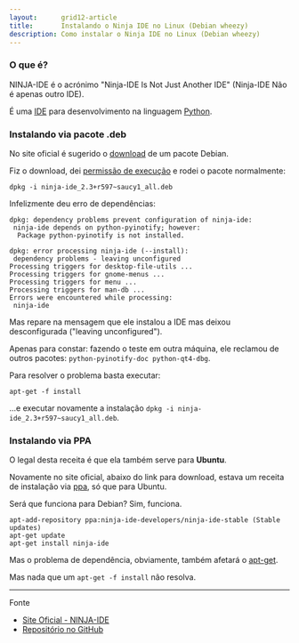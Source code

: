 ```yaml
---
layout:      grid12-article
title:       Instalando o Ninja IDE no Linux (Debian wheezy)
description: Como instalar o Ninja IDE no Linux (Debian wheezy)
---
```


### O que é?

NINJA-IDE é o acrónimo "Ninja-IDE Is Not Just Another IDE" (Ninja-IDE Não é apenas outro IDE).

É uma [IDE](http://pt.wikipedia.org/wiki/Ambiente_de_desenvolvimento_integrado "link-externo") para desenvolvimento
na linguagem [Python](/python/).


### Instalando via pacote .deb

No site oficial é sugerido o [download](http://ninja-ide.org/downloads/) de um pacote Debian.

Fiz o download, dei [permissão de execução](/linux/como-dar-permissao-de-execucao) e rodei o pacote normalmente:

    dpkg -i ninja-ide_2.3+r597~saucy1_all.deb

Infelizmente deu erro de dependências:

    dpkg: dependency problems prevent configuration of ninja-ide:
     ninja-ide depends on python-pyinotify; however:
      Package python-pyinotify is not installed.

    dpkg: error processing ninja-ide (--install):
     dependency problems - leaving unconfigured
    Processing triggers for desktop-file-utils ...
    Processing triggers for gnome-menus ...
    Processing triggers for menu ...
    Processing triggers for man-db ...
    Errors were encountered while processing:
     ninja-ide

Mas repare na mensagem que ele instalou a IDE mas deixou desconfigurada ("leaving unconfigured").

Apenas para constar: fazendo o teste em outra máquina, ele reclamou de outros pacotes: `python-pyinotify-doc python-qt4-dbg`.

Para resolver o problema basta executar:

    apt-get -f install

...e executar novamente a instalação `dpkg -i ninja-ide_2.3+r597~saucy1_all.deb`.


### Instalando via PPA

O legal desta receita é que ela também serve para __Ubuntu__.

Novamente no site oficial, abaixo do link para download, estava um receita de instalação via 
[ppa](http://www.diolinux.com.br/2013/02/como-adicionar-um-ppa-no-ubuntu.html "link-externo"), só que para Ubuntu.

Será que funciona para Debian? Sim, funciona.

    apt-add-repository ppa:ninja-ide-developers/ninja-ide-stable (Stable updates)
    apt-get update
    apt-get install ninja-ide

Mas o problema de dependência, obviamente, também afetará o 
[apt-get](http://www.hardware.com.br/tutoriais/tutorial-completo-apt-get/ "link-externo").

Mas nada que um `apt-get -f install` não resolva.
    

<hr>
Fonte

- [Site Oficial - NINJA-IDE](http://ninja-ide.org "link-externo")
- [Repositório no GitHub](https://github.com/ninja-ide "link-externo")